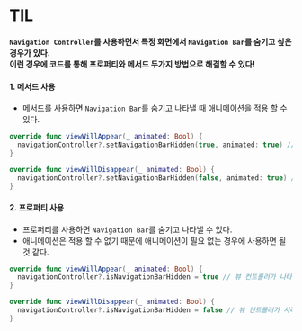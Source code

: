 # TIL
**`Navigation Controller`를 사용하면서 특정 화면에서 `Navigation Bar`를 숨기고 싶은 경우가 있다.    
이런 경우에 코드를 통해 프로퍼티와 메서드 두가지 방법으로 해결할 수 있다!**

#### 1. 메서드 사용
- 메서드를 사용하면 `Navigation Bar`를 숨기고 나타낼 때 애니메이션을 적용 할 수 있다.
~~~ swift
override func viewWillAppear(_ animated: Bool) {
  navigationController?.setNavigationBarHidden(true, animated: true) // 뷰 컨트롤러가 나타날 때 숨기기
}

override func viewWillDisappear(_ animated: Bool) {
  navigationController?.setNavigationBarHidden(false, animated: true) // 뷰 컨트롤러가 사라질 때 보이기
}
~~~

#### 2. 프로퍼티 사용
- 프로퍼티를 사용하면 `Navigation Bar`를 숨기고 나타낼 수 있다.
- 애니메이션은 적용 할 수 없기 때문에 애니메이션이 필요 없는 경우에 사용하면 될 것 같다.
~~~ swift
override func viewWillAppear(_ animated: Bool) {
  navigationController?.isNavigationBarHidden = true // 뷰 컨트롤러가 나타날 때 숨기기
}

override func viewWillDisappear(_ animated: Bool) {
  navigationController?.isNavigationBarHidden = false // 뷰 컨트롤러가 사라질 때 보이기
}
~~~
